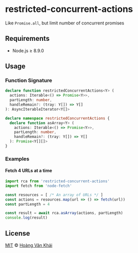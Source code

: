 # restricted-concurrent-actions

Like `Promise.all`, but limit number of concurrent promises

## Requirements

* Node.js ≥ 8.9.0

## Usage

### Function Signature

```typescript
declare function restrictedConcurrentActions<Y> (
  actions: Iterable<() => Promise<Y>>,
  partLength: number,
  handleRemain?: (tray: Y[]) => Y[]
): AsyncIterableIterator<Y[]>

declare namespace restrictedConcurrentActions {
  declare function asArray<Y> (
    actions: Iterable<() => Promise<Y>>,
    partLength: number,
    handleRemain?: (tray: Y[]) => Y[]
  ): Promise<Y[][]>
}
```

### Examples

#### Fetch 4 URLs at a time

```javascript
import rca from 'restricted-concurrent-actions'
import fetch from 'node-fetch'

const resources = [ /* An array of URLs */ ]
const actions = resources.map(url => () => fetch(url))
const partLength = 4

const result = await rca.asArray(actions, partLength)
console.log(result)
```

## License

[MIT](https://git.io/vhaEz) © [Hoàng Văn Khải](https://github.com/KSXGitHub)
